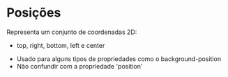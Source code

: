 # Posições

<position>

Representa um conjunto de coordenadas 2D:
- top, right, bottom, left e center

* Usado para alguns tipos de propriedades como o background-position
* Não confundir com a propriedade 'position'